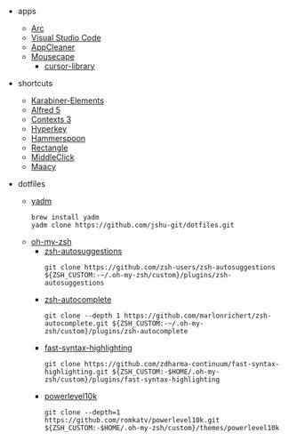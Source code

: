 - apps
  - [Arc](https://arc.net/)
  - [Visual Studio Code](https://code.visualstudio.com/)
  - [AppCleaner](https://freemacsoft.net/appcleaner/)
  - [Mousecape](https://github.com/alexzielenski/Mousecape)
    - [cursor-library](http://www.rw-designer.com/cursor-library)

- shortcuts
  - [Karabiner-Elements](https://karabiner-elements.pqrs.org/)
  - [Alfred 5](https://www.alfredapp.com/)
  - [Contexts 3](https://contexts.co/)
  - [Hyperkey](https://hyperkey.app/)
  - [Hammerspoon](https://www.hammerspoon.org/)
  - [Rectangle](https://rectangleapp.com/)
  - [MiddleClick](https://github.com/artginzburg/MiddleClick-Sonoma)
  - [Maacy](https://github.com/p0deje/Maccy)

- dotfiles
  - [yadm](https://yadm.io/docs/getting_started)
      ```shell
      brew install yadm
      yadm clone https://github.com/jshu-git/dotfiles.git
      ```
  - [oh-my-zsh](https://ohmyz.sh/#install)
    - [zsh-autosuggestions](https://github.com/zsh-users/zsh-autosuggestions/blob/master/INSTALL.md#oh-my-zsh)
        ```shell
        git clone https://github.com/zsh-users/zsh-autosuggestions ${ZSH_CUSTOM:-~/.oh-my-zsh/custom}/plugins/zsh-autosuggestions
        ```
    - [zsh-autocomplete](https://github.com/marlonrichert/zsh-autocomplete#manual-installation)
        ```shell
        git clone --depth 1 https://github.com/marlonrichert/zsh-autocomplete.git ${ZSH_CUSTOM:-~/.oh-my-zsh/custom}/plugins/zsh-autocomplete
        ```
    - [fast-syntax-highlighting](https://github.com/zdharma-continuum/fast-syntax-highlighting#oh-my-zsh)
        ```shell
        git clone https://github.com/zdharma-continuum/fast-syntax-highlighting.git ${ZSH_CUSTOM:-$HOME/.oh-my-zsh/custom}/plugins/fast-syntax-highlighting
        ```
    - [powerlevel10k](https://github.com/romkatv/powerlevel10k#oh-my-zsh)
        ```shell
        git clone --depth=1 https://github.com/romkatv/powerlevel10k.git ${ZSH_CUSTOM:-$HOME/.oh-my-zsh/custom}/themes/powerlevel10k
